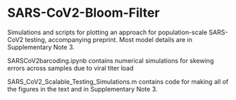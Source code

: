 # SARS-CoV2-Bloom-Filter
Simulations and scripts for plotting an approach for population-scale SARS-CoV2 testing, accompanying preprint. 
Most model details are in Supplementary Note 3.

SARSCoV2barcoding.ipynb contains numerical simulations for skewing errors across samples due to viral titer load

SARS_CoV2_Scalable_Testing_Simulations.m contains code for making all of the figures in the text and in Supplementary Note 3.
